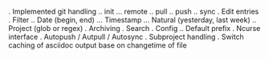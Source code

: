. Implemented git handling
.. init
... remote
.. pull
.. push
.. sync
. Edit entries
. Filter
.. Date (begin, end)
... Timestamp
... Natural (yesterday, last week)
.. Project (glob or regex)
. Archiving
. Search
. Config
.. Default prefix
. Ncurse interface
. Autopush / Autpull / Autosync
. Subproject handling
. Switch caching of asciidoc output base on changetime of file
